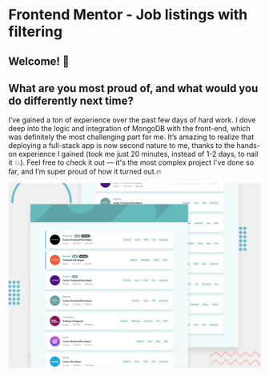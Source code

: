 # Frontend Mentor - Job listings with filtering

## Welcome! 👋

## What are you most proud of, and what would you do differently next time?

I’ve gained a ton of experience over the past few days of hard work. I dove deep into the logic and integration
of MongoDB with the front-end, which was definitely the most challenging part for me. It’s amazing to realize that
deploying a full-stack app is now second nature to me, thanks to the hands-on experience I gained 
(took me just 20 minutes, instead of 1-2 days, to nail it 💥). Feel free to check it out
— it's the most complex project I've done so far, and I’m super proud of how it turned out.🔥

![Design preview for the Job listings with filtering coding challenge](./frontend/design/desktop-preview.jpg)

